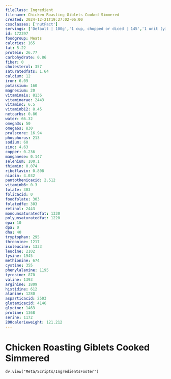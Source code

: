 ```yaml
---
fileClass: Ingredient
filename: Chicken Roasting Giblets Cooked Simmered
created: 2024-12-21T19:27:02-06:00
cssclasses: ['nutFact']
servings: ['Default | 100g','1 cup, chopped or diced | 145','1 unit (yield from 1 lb ready-to-cook chicken) | 15']
id: 172397
foodgroup: Meats
calories: 165
fat: 5.22
protein: 26.77
carbohydrate: 0.86
fiber: 0
cholesterol: 357
saturatedfats: 1.64
calcium: 12
iron: 6.09
potassium: 160
magnesium: 20
vitaminaiu: 8136
vitaminarae: 2443
vitaminc: 6.5
vitaminb12: 8.45
netcarbs: 0.86
water: 66.32
omega3s: 50
omega6s: 830
pralscore: 16.94
phosphorus: 213
sodium: 60
zinc: 4.63
copper: 0.236
manganese: 0.147
selenium: 100.1
thiamin: 0.074
riboflavin: 0.808
niacin: 4.032
pantothenicacid: 2.512
vitaminb6: 0.3
folate: 303
folicacid: 0
foodfolate: 303
folatedfe: 303
retinol: 2443
monounsaturatedfat: 1330
polyunsaturatedfat: 1220
epa: 10
dpa: 0
dha: 40
tryptophan: 295
threonine: 1217
isoleucine: 1333
leucine: 2102
lysine: 1945
methionine: 674
cystine: 355
phenylalanine: 1195
tyrosine: 870
valine: 1393
arginine: 1809
histidine: 612
alanine: 1280
asparticacid: 2503
glutamicacid: 4146
glycine: 1463
proline: 1368
serine: 1172
200calorieweight: 121.212
---
```


# Chicken Roasting Giblets Cooked Simmered

```dataviewjs
dv.view("Meta/Scripts/IngredientsFooter")
```